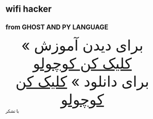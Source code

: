 # wifi hacker
## from GHOST AND PY LANGUAGE
<center><font size="7">برای دیدن آموزش » <a href="https://t.me/DeadHacker_Rip/1470">کلیک کن کوچولو</a></font><br>
<font size="7"> برای دانلود » <a href="https://t.me/DeadHacker_Rip/1473">کلیک کن کوچولو</a></font><br></center>
با تشکر
